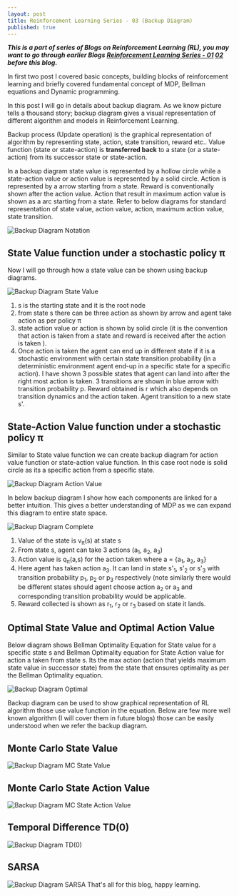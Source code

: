 ```yaml
---
layout: post
title: Reinforcement Learning Series - 03 (Backup Diagram)
published: true
---
```


_**This is a part of series of Blogs on Reinforcement Learning (RL), you may want to go through earlier Blogs [Reinforcement Learning Series - 01](https://baijayantaroy.github.io/baijayantaroy.github.io/Reinforcement_Learning_Series_01/)
[02](https://baijayantaroy.github.io/baijayantaroy.github.io/Reinforcement_Learning_Series_02/)
before this blog.**_

In first two post I covered basic concepts, building blocks of reinforcement learning and briefly covered fundamental concept of MDP, Bellman equations and Dynamic programming.

In this post I will go in details about backup diagram. As we know picture tells a thousand story; backup diagram gives a visual representation of different algorithm and models in Reinforcement Learning.

Backup process (Update operation) is the graphical representation of algorithm by representing state, action, state transition, reward etc.. Value function (state or state-action) is **transferred back** to a state (or a state-action) from its successor state or state-action.

In a backup diagram state value is represented by a hollow circle while a state-action value or action value is represented by a solid circle. Action is represented by a arrow starting from a state. Reward is conventionally shown after the action value. Action that result in maximum action value is shown as a arc starting from a state. Refer to below diagrams for standard representation of state value, action value, action, maximum action value, state transition.

![Backup Diagram Notation](/images/backup1.png "Backup Diagram Notation")
## **State Value function under a stochastic policy π**

Now I will go through how a state value can be shown using backup diagrams.

![Backup Diagram State Value](/images/backup2.png "Backup Diagram State value")

  1. s is the starting state and it is the root node
  2. from state s there can be three action as shown by arrow and agent take action as per policy π
  3. state action value or action is shown by solid circle (it is the convention that action is taken from a state and reward is received after the action is taken ).
  4. Once action is taken the agent can end up in different state if it is a stochastic environment with certain state transition probability (in a deterministic environment agent end-up in a specific state for a specific action). I have shown 3 possible states that agent can land into after the right most action is taken. 3 transitions are shown in blue arrow with transition probability p. Reward obtained is r which also depends on transition dynamics and the action taken. Agent transition to a new state s'.

## **State-Action Value function under a stochastic policy π**
Similar to State value function we can create backup diagram for action value function or state-action value function. In this case root node is solid circle as its a specific action from a specific state.

![Backup Diagram Action Value](/images/backup3.png "Backup Diagram Action value")

In below backup diagram I show how each components are linked for a better intuition. This gives a better understanding of MDP as we can expand this diagram to entire state space.

![Backup Diagram Complete](/images/backup4.png "Backup Diagram Complete")

  1. Value of the state is v<sub>π</sub>(s) at state s
  2. From state s, agent can take 3 actions (a<sub>1</sub>, a<sub>2</sub>, a<sub>3</sub>)
  3. Action value is q<sub>π</sub>(a,s) for the action taken where a = {a<sub>1</sub>, a<sub>2</sub>, a<sub>3</sub>}
  4. Here agent has taken action a<sub>3</sub>. It can land in state s'<sub>1</sub>, s'<sub>2</sub> or s'<sub>3</sub> with transition probability p<sub>1</sub>, p<sub>2</sub> or p<sub>3</sub> respectively (note similarly there would be different states should agent choose action a<sub>2</sub> or a<sub>3</sub> and corresponding transition probability would be applicable.
  5. Reward collected is shown as r<sub>1</sub>, r<sub>2</sub> or r<sub>3</sub> based on state it lands.

## **Optimal State Value and Optimal Action Value**
Below diagram shows Bellman Optimality Equation for State value for a specific state s and Bellman Optimality equation for State Action value for action a taken from state s. Its the max action (action that yields maximum state value in successor state) from the state that ensures optimality as per the Bellman Optimality equation.

![Backup Diagram Optimal](/images/backup5.png "Backup Diagram Optimal")

Backup diagram can be used to show graphical representation of RL algorithm those use value function in the equation. Below are few more well known algorithm (I will cover them in future blogs) those can be easily understood when we refer the backup diagram.
## **Monte Carlo State Value**
![Backup Diagram MC State Value](/images/backup6.png "Backup Diagram MC State Value")
## **Monte Carlo State Action Value**
![Backup Diagram MC State Action Value](/images/backup7.png "Backup Diagram MC State Action Value")
## **Temporal Difference TD(0)**
![Backup Diagram TD(0)](/images/backup8.png "Backup Diagram TD")
## **SARSA**
![Backup Diagram SARSA](/images/backup9.png "Backup Diagram for SARSA")
That's all for this blog, happy learning.
